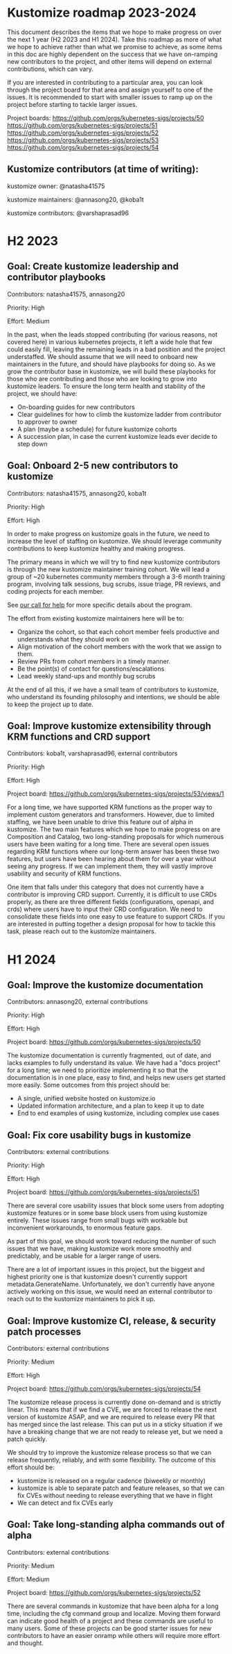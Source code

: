 # Kustomize roadmap 2023-2024

This document describes the items that we hope to make progress on over the next
1 year (H2 2023 and H1 2024). Take this roadmap as more of what we hope to achieve
rather than what we promise to achieve, as some items in this doc are highly dependent
on the success that we have on-ramping new contributors to the project, and other
items will depend on external contributions, which can vary.

If you are interested in contributing to a particular area, you can look through
the project board for that area and assign yourself to one of the issues. It is
recommended to start with smaller issues to ramp up on the project before starting
to tackle larger issues.

Project boards:
https://github.com/orgs/kubernetes-sigs/projects/50
https://github.com/orgs/kubernetes-sigs/projects/51
https://github.com/orgs/kubernetes-sigs/projects/52
https://github.com/orgs/kubernetes-sigs/projects/53
https://github.com/orgs/kubernetes-sigs/projects/54

## Kustomize contributors (at time of writing):

kustomize owner: @natasha41575

kustomize maintainers: @annasong20, @koba1t

kustomize contributors: @varshaprasad96


# H2 2023

## Goal: Create kustomize leadership and contributor playbooks

Contributors: natasha41575, annasong20

Priority: High

Effort: Medium

In the past, when the leads stopped contributing (for various reasons, not covered here)
in various kubernetes projects, it left a wide hole that few could easily fill,
leaving the remaining leads in a bad position and the project understaffed. We should assume
that we will need to onboard new maintainers in the future, and should have playbooks
for doing so. As we grow the contributor base in kustomize, we will build these playbooks for
those who are contributing and those who are looking to grow into kustomize leaders.
To ensure the long term health and stability of the project, we should have:

- On-boarding guides for new contributors
- Clear guidelines for how to climb the kustomize ladder from contributor to approver to owner
- A plan (maybe a schedule) for future kustomize cohorts
- A succession plan, in case the current kustomize leads ever decide to step down

## Goal: Onboard 2-5 new contributors to kustomize

Contributors: natasha41575, annasong20, koba1t

Priority: High

Effort: High

In order to make progress on kustomize goals in the future, we need to increase the
level of staffing on kustomize. We should leverage community contributions to keep kustomize
healthy and making progress.

The primary means in which we will try to find new kustomize contributors is through the new kustomize
maintainer training cohort. We will lead a group of ~20 kubernetes community members through a 3-6 month
training program, involving talk sessions, bug scrubs, issue triage, PR reviews, and coding projects for
each member.

See [our call for help](https://groups.google.com/a/kubernetes.io/g/dev/c/M5OphEVsv5o/m/zc6G4H15AAAJ) for more
specific details about the program.

The effort from existing kustomize maintainers here will be to:
- Organize the cohort, so that each cohort member feels productive and understands what they should work on
- Align motivation of the cohort members with the work that we assign to them.
- Review PRs from cohort members in a timely manner.
- Be the point(s) of contact for questions/escalations
- Lead weekly stand-ups and monthly bug scrubs

At the end of all this, if we have a small team of contributors to kustomize, who understand its founding
philosophy and intentions, we should be able to keep the project up to date.

## Goal: Improve kustomize extensibility through KRM functions and CRD support

Contributors: koba1t, varshaprasad96, external contributors

Priority: High

Effort: High

Project board: https://github.com/orgs/kubernetes-sigs/projects/53/views/1

For a long time, we have supported KRM functions as the proper way to implement custom generators and transformers.
However, due to limited staffing, we have been unable to drive this feature out of alpha in kustomize. The two
main features which we hope to make progress on are Composition and Catalog, two long-standing proposals for which
numerous users have been waiting for a long time. There are several open issues
regarding KRM functions where our long-term answer has been these two features, but users have been hearing about them
for over a year without seeing any progress. If we can implement them, they will vastly improve usability and security
of KRM functions.

One item that falls under this category that does not currently have a contributor is improving CRD support.
Currently, it is difficult to use CRDs properly, as there are three different fields (configurations, openapi, and crds)
where users have to input their CRD configuration. We need to consolidate these fields into one easy to use feature to
support CRDs. If you are interested in putting together a design proposal for how to tackle this task, please reach
out to the kustomize maintainers.

# H1 2024

## Goal: Improve the kustomize documentation

Contributors: annasong20, external contributions

Priority: High

Effort: High

Project board: https://github.com/orgs/kubernetes-sigs/projects/50

The kustomize documentation is currently fragmented, out of date, and lacks examples to fully understand its value.
We have had a "docs project" for a long time; we need to prioritize implementing it so that the documentation is in
one place, easy to find, and helps new users get started more easily. Some outcomes from this project should be:

- A single, unified website hosted on kustomize.io
- Updated information architecture, and a plan to keep it up to date
- End to end examples of using kustomize, including complex use cases

## Goal: Fix core usability bugs in kustomize

Contributors: external contributions

Priority: High

Effort: High

Project board: https://github.com/orgs/kubernetes-sigs/projects/51

There are several core usability issues that block some users from adopting kustomize features or in
some base block users from using kustomize entirely. These issues range from small bugs with workable but
inconvenient workarounds, to enormous feature gaps.

As part of this goal, we should work toward reducing the number of such issues that we have, making
kustomize work more smoothly and predictably, and be usable for a larger range of users.

There are a lot of important issues in this project, but the biggest and highest priority one is that
kustomize doesn't currently support metadata.GenerateName. Unfortunately, we don't currently have anyone
actively working on this issue, we would need an external contributor to reach out to the kustomize
maintainers to pick it up.

## Goal: Improve kustomize CI, release, & security patch processes

Contributors: external contributions

Priority: Medium

Effort: High

Project board: https://github.com/orgs/kubernetes-sigs/projects/54

The kustomize release process is currently done on-demand and is strictly linear. This means that if we find a CVE,
we are forced to release the next version of kustomize ASAP, and we are required to release every PR that has merged
since the last release. This can put us in a sticky situation if we have a breaking change that we are
not ready to release yet, but we need a patch quickly.

We should try to improve the kustomize release process so that we can release frequently, reliably, and with some
flexibility. The outcome of this effort should be:

- kustomize is released on a regular cadence (biweekly or monthly)
- kustomize is able to separate patch and feature releases, so that we can fix CVEs without needing to release
everything that we have in flight
- We can detect and fix CVEs early

## Goal: Take long-standing alpha commands out of alpha

Contributors: external contributions

Priority: Medium

Effort: Medium

Project board: https://github.com/orgs/kubernetes-sigs/projects/52

There are several commands in kustomize that have been alpha for a long time, including the cfg command group and
localize. Moving them forward can indicate good health of a project and these commands are useful to many users.
Some of these projects can be good starter issues for new contributors to have an easier onramp while others will
require more effort and thought.
